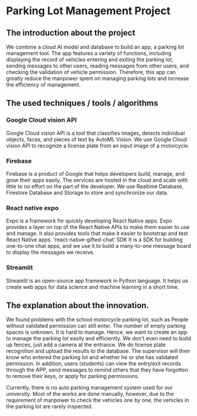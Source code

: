 # Parking Lot Management Project
## The introduction about the project
We combine a cloud AI model and database to build an app, a parking lot management tool. The app features a variety of functions, including displaying the record of vehicles entering and exiting the parking lot, sending messages to other users, reading messages from other users, and checking the validation of vehicle permission. Therefore, this app can greatly reduce the manpower spent on managing parking lots and increase the efficiency of management.

## The used techniques / tools / algorithms

### Google Cloud vision API
Google Cloud vision API is a tool that classifies images, detects individual objects, faces, and pieces of text by AutoML Vision.
We use Google Cloud vision API to recognize a license plate from an input image of a motorcycle.
### Firebase
Firebase is a product of Google that helps developers build, manage, and grow their apps easily. The services are hosted in the cloud and scale with little to no effort on the part of the developer. 
We use Realtime Database, Firestore Database and Storage to store and synchronize our data.
### React native expo
Expo is a framework for quickly developing React Native apps. Expo provides a layer on top of the React Native APIs to make them easier to use and manage. It also provides tools that make it easier to bootstrap and test React Native apps. 
'react-native-gifted-chat' SDK
It is a SDK for building one-to-one chat apps, and we use it to build a many-to-one message board to display the messages we receive.
### Streamlit
Streamlit is an open-source app framework in Python language. It helps us create web apps for data science and machine learning in a short time.

## The explanation about the innovation.
We found problems with the school motorcycle parking lot, such as
People without validated permission can still enter.
The number of empty parking spaces is unknown.
It is hard to manage.
Hence, we want to create an app to manage the parking lot easily and efficiently. We don't even need to build up fences, just add a camera at the entrance. We do license plate recognition and upload the results to the database. The supervisor will then know who entered the parking lot and whether he or she has validated permission. In addition, users (students) can view the entry/exit records through the APP, send messages to remind others that they have forgotten to remove their keys, or apply for parking permissions.

Currently, there is no auto parking management system used for our university. Most of the works are done manually, however, due to the requirement of manpower to check the vehicles one by one, the vehicles in the parking lot are rarely inspected.
